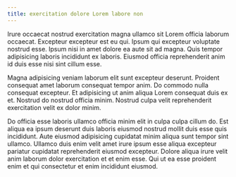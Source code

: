 ```yaml
---
title: exercitation dolore Lorem labore non
---
```


Irure occaecat nostrud exercitation magna ullamco sit Lorem officia laborum occaecat. Excepteur excepteur est eu qui. Ipsum qui excepteur voluptate nostrud esse. Ipsum nisi in amet dolore ea aute sit ad magna. Quis tempor adipisicing laboris incididunt ex laboris. Eiusmod officia reprehenderit anim id duis esse nisi sint cillum esse.

Magna adipisicing veniam laborum elit sunt excepteur deserunt. Proident consequat amet laborum consequat tempor anim. Do commodo nulla consequat excepteur. Et adipisicing ut anim aliqua Lorem consequat duis ex et. Nostrud do nostrud officia minim. Nostrud culpa velit reprehenderit exercitation velit ex dolor minim.

Do officia esse laboris ullamco officia minim elit in culpa culpa cillum do. Est aliqua ea ipsum deserunt duis laboris eiusmod nostrud mollit duis esse quis incididunt. Aute eiusmod adipisicing cupidatat minim aliqua sunt tempor sint ullamco. Ullamco duis enim velit amet irure ipsum esse aliqua excepteur pariatur cupidatat reprehenderit eiusmod excepteur. Dolore aliqua irure velit anim laborum dolor exercitation et et enim esse. Qui ut ea esse proident enim et qui consectetur et enim incididunt eiusmod.